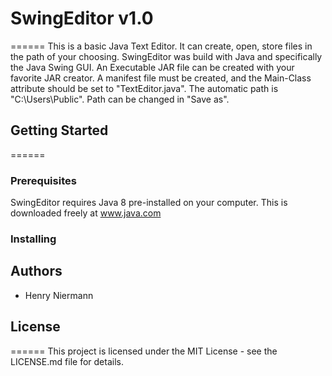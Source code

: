 # SwingEditor v1.0
======
This is a basic Java Text Editor. It can create, open, store files in the path of your choosing. SwingEditor was build with Java and specifically the Java Swing GUI. An Executable JAR file can be created with your favorite JAR creator. A manifest file must be created, and the Main-Class attribute should be set to "TextEditor.java". The automatic path is "C:\Users\Public". Path can be changed in "Save as".
## Getting Started
======
### Prerequisites
SwingEditor requires Java 8 pre-installed on your computer. This is downloaded freely at www.java.com
### Installing
## Authors
- Henry Niermann
## License
======
This project is licensed under the MIT License - see the LICENSE.md file for details.



